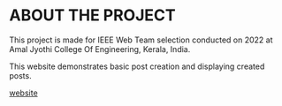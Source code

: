 # ABOUT THE PROJECT
This project is made for IEEE Web Team selection conducted on 2022 at Amal Jyothi College Of Engineering, Kerala, India.

This website demonstrates basic post creation and displaying created posts.

[website](https://adhilsalim.web.app/experiment/IEEE/)
